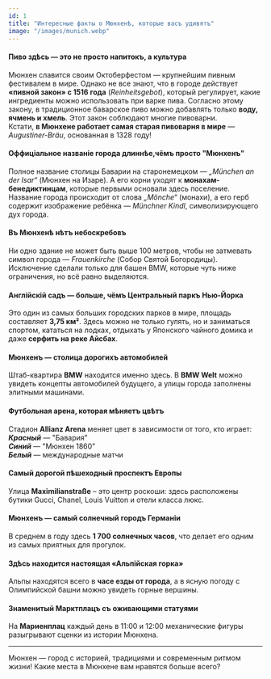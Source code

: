 ```yaml
---
id: 1
title: "Интересные факты о Мюнхенѣ, которые васъ удивятъ"
image: "/images/munich.webp"
---
```


#### Пиво здѣсь — это не просто напитокъ, а культура 
Мюнхен славится своим Октоберфестом — крупнейшим пивным фестивалем в мире. Однако не все знают, что в городе действует **«пивной закон» с 1516 года** (*Reinheitsgebot*), который регулирует, какие ингредиенты можно использовать при варке пива. Согласно этому закону, в традиционное баварское пиво можно добавлять только **воду, ячмень и хмель**. Этот закон соблюдают многие пивоварни.  
Кстати, **в Мюнхене работает самая старая пивоварня в мире** — *Augustiner-Bräu*, основанная в 1328 году!

#### Оффиціальное названіе города длиннѣе,чёмъ​ просто "Мюнхенъ" 
Полное название столицы Баварии на старонемецком — *„München an der Isar“* (Мюнхен на Изаре). А его корни уходят к **монахам-бенедиктинцам**, которые первыми основали здесь поселение. Название города происходит от слова *„Mönche“* (монахи), а его герб содержит изображение ребёнка — *Münchner Kindl*, символизирующего дух города.

#### Въ Мюнхенѣ нѣтъ небоскребовъ  
Ни одно здание не может быть выше 100 метров, чтобы не затмевать символ города — *Frauenkirche* (Собор Святой Богородицы). Исключение сделали только для башен BMW, которые чуть ниже ограничения, но всё равно выделяются.

#### Англійскій садъ — больше, ​чёмъ​ Центральный паркъ Нью-Йорка  
Это один из самых больших городских парков в мире, площадь составляет **3,75 км²**. Здесь можно не только гулять, но и заниматься спортом, кататься на лодках, отдыхать у Японского чайного домика и даже **серфить на реке Айсбах**.

#### Мюнхенъ — столица дорогихъ автомобилей
Штаб-квартира **BMW** находится именно здесь. В **BMW Welt** можно увидеть концепты автомобилей будущего, а улицы города заполнены элитными машинами.

#### Футбольная арена, которая мѣняетъ цвѣтъ 
Стадион **Allianz Arena** меняет цвет в зависимости от того, кто играет:  
***Красный*** — "Бавария"  
***Синий*** — "Мюнхен 1860"  
***Белый*** — международные матчи  

#### Самый дорогой пѣшеходный проспектъ Европы  
Улица **Maximilianstraße** – это центр роскоши: здесь расположены бутики Gucci, Chanel, Louis Vuitton и отели класса люкс.

#### Мюнхенъ — самый солнечный городъ Германіи  
В среднем в году здесь **1 700 солнечных часов**, что делает его одним из самых приятных для прогулок.

#### Здѣсь находится настоящая «Альпійская горка» 
Альпы находятся всего в **часе езды от города**, а в ясную погоду с Олимпийской башни можно увидеть горные вершины.

#### Знаменитый Марктплацъ съ оживающими статуями
На **Мариенплац** каждый день в 11:00 и 12:00 механические фигуры разыгрывают сценки из истории Мюнхена.

---

Мюнхен — город с историей, традициями и современным ритмом жизни! 
Какие места в Мюнхене вам нравятся больше всего?
